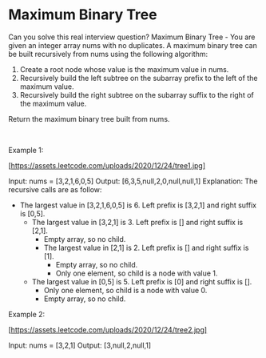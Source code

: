 # Maximum Binary Tree

Can you solve this real interview question? Maximum Binary Tree - You are given an integer array nums with no duplicates. A maximum binary tree can be built recursively from nums using the following algorithm:

 1. Create a root node whose value is the maximum value in nums.
 2. Recursively build the left subtree on the subarray prefix to the left of the maximum value.
 3. Recursively build the right subtree on the subarray suffix to the right of the maximum value.

Return the maximum binary tree built from nums.

 

Example 1:

[https://assets.leetcode.com/uploads/2020/12/24/tree1.jpg]


Input: nums = [3,2,1,6,0,5]
Output: [6,3,5,null,2,0,null,null,1]
Explanation: The recursive calls are as follow:
- The largest value in [3,2,1,6,0,5] is 6. Left prefix is [3,2,1] and right suffix is [0,5].
    - The largest value in [3,2,1] is 3. Left prefix is [] and right suffix is [2,1].
        - Empty array, so no child.
        - The largest value in [2,1] is 2. Left prefix is [] and right suffix is [1].
            - Empty array, so no child.
            - Only one element, so child is a node with value 1.
    - The largest value in [0,5] is 5. Left prefix is [0] and right suffix is [].
        - Only one element, so child is a node with value 0.
        - Empty array, so no child.


Example 2:

[https://assets.leetcode.com/uploads/2020/12/24/tree2.jpg]


Input: nums = [3,2,1]
Output: [3,null,2,null,1]